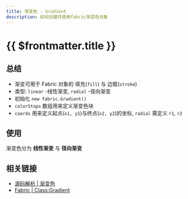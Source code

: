 ```yaml
---
title: 渐变色 - Gradient
description: 如何创建并使用fabric渐变色对象
---
```


# {{ $frontmatter.title }}

<script setup>
import Runnable from '../../components/Runnable.vue'
import Play from './samples/Play.vue'
</script>

## 总结

+ 渐变可用于 Fabric 对象的 填充(`fill`) 与 边框(`stroke`)
+ 类型: `linear` -线性渐变, `radial` -径向渐变
+ 初始化 `new fabric.Gradient()`
+ `colorStops` 数组用来定义渐变色块
+ `coords` 用来定义起点(`x1, y1`)与终点(`x2, y2`)的坐标, `radial` 需定义 `r1`, `r2`

## 使用

渐变色分为 **线性渐变** 与 **径向渐变**

<!--@include: ./createGrad.md -->

<!--@include: ./useGrad.md -->

<!--@include: ./api.md -->

## 相关链接

+ [源码解析 | 渐变色](/source/gradient/)
+ [Fabric | Class:Gradient](http://fabricjs.com/docs/fabric.Gradient.html)
